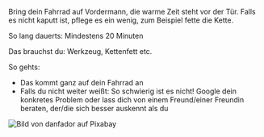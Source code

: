 Bring dein Fahrrad auf Vordermann, die warme Zeit steht vor der Tür. Falls es nicht kaputt ist, pflege es ein wenig, zum Beispiel fette die Kette.

So lang dauerts: Mindestens 20 Minuten

Das brauchst du: Werkzeug, Kettenfett etc.

So gehts: 
* Das kommt ganz auf dein Fahrrad an
* Falls du nicht weiter weißt: So schwierig ist es nicht! Google dein konkretes Problem oder lass dich von einem Freund/einer Freundin beraten, der/die sich besser auskennt als du

![Bild von danfador auf Pixabay](https://cdn.pixabay.com/photo/2013/10/03/23/19/bike-190483_1280.jpg)
